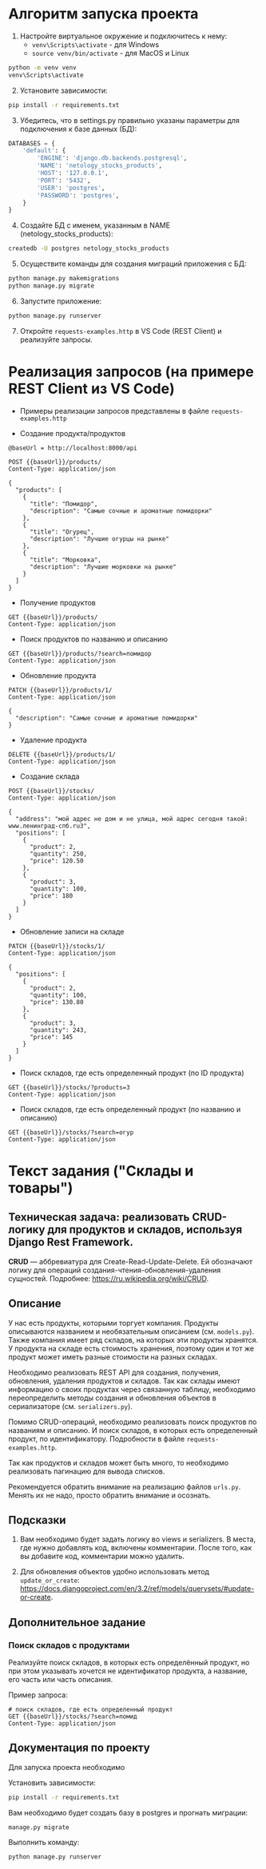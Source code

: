 # Алгоритм запуска проекта

1. Настройте виртуальное окружение и подключитесь к нему:
   - ``venv\Scripts\activate`` - для Windows
   - ``source venv/bin/activate`` - для MacOS и Linux
```bash
python -m venv venv
venv\Scripts\activate
```

2. Установите зависимости:
```bash
pip install -r requirements.txt
```

3. Убедитесь, что в settings.py правильно указаны параметры для подключения к базе данных (БД):
```python
DATABASES = {
    'default': {
        'ENGINE': 'django.db.backends.postgresql',
        'NAME': 'netology_stocks_products',
        'HOST': '127.0.0.1',
        'PORT': '5432',
        'USER': 'postgres',
        'PASSWORD': 'postgres',
    }
}
```

4. Создайте БД с именем, указанным в NAME (netology_stocks_products):
```bash
createdb -U postgres netology_stocks_products
```

5. Осуществите команды для создания миграций приложения с БД:
```bash
python manage.py makemigrations
python manage.py migrate
```
6. Запустите приложение:
```bash
python manage.py runserver
```

7. Откройте ``requests-examples.http`` в VS Code (REST Client) и реализуйте запросы.

# Реализация запросов (на примере REST Client из VS Code)

- Примеры реализации запросов представлены в файле ``requests-examples.http``

- Создание продукта/продуктов
```http
@baseUrl = http://localhost:8000/api

POST {{baseUrl}}/products/
Content-Type: application/json

{
  "products": [
    {
      "title": "Помидор",
      "description": "Самые сочные и ароматные помидорки"	
    },
    {
      "title": "Огурец",
      "description": "Лучшие огурцы на рынке"
    },
    {
      "title": "Морковка",
      "description": "Лучшие морковки на рынке"
    }
  ]
}
```

- Получение продуктов
```http
GET {{baseUrl}}/products/
Content-Type: application/json
```

- Поиск продуктов по названию и описанию
```http
GET {{baseUrl}}/products/?search=помидор
Content-Type: application/json
```

- Обновление продукта
```http
PATCH {{baseUrl}}/products/1/
Content-Type: application/json

{
  "description": "Самые сочные и ароматные помидорки"
}
```

- Удаление продукта
```http
DELETE {{baseUrl}}/products/1/
Content-Type: application/json
```

- Создание склада
```http
POST {{baseUrl}}/stocks/
Content-Type: application/json

{
  "address": "мой адрес не дом и не улица, мой адрес сегодня такой: www.ленинград-спб.ru3",
  "positions": [
    {
      "product": 2,
      "quantity": 250,
      "price": 120.50
    },
    {
      "product": 3,
      "quantity": 100,
      "price": 180
    }
  ]
}
```

- Обновление записи на складе
```http
PATCH {{baseUrl}}/stocks/1/
Content-Type: application/json

{
  "positions": [
    {
      "product": 2,
      "quantity": 100,
      "price": 130.80
    },
    {
      "product": 3,
      "quantity": 243,
      "price": 145
    }
  ]
}
```

- Поиск складов, где есть определенный продукт (по ID продукта)
```http
GET {{baseUrl}}/stocks/?products=3
Content-Type: application/json
```

- Поиск складов, где есть определенный продукт (по названию и описанию)
```http
GET {{baseUrl}}/stocks/?search=огур
Content-Type: application/json
```

# Текст задания ("Склады и товары")

## Техническая задача: реализовать CRUD-логику для продуктов и складов, используя Django Rest Framework.

**CRUD** — аббревиатура для Create-Read-Update-Delete. Ей обозначают логику для операций создания-чтения-обновления-удаления сущностей. Подробнее: https://ru.wikipedia.org/wiki/CRUD.

## Описание

У нас есть продукты, которыми торгует компания. Продукты описываются названием и необязательным описанием (см. `models.py`). Также компания имеет ряд складов, на которых эти продукты хранятся. У продукта на складе есть стоимость хранения, поэтому один и тот же продукт может иметь разные стоимости на разных складах.

Необходимо реализовать REST API для создания, получения, обновления, удаления продуктов и складов. Так как склады имеют информацию о своих продуктах через связанную таблицу, необходимо переопределить методы создания и обновления объектов в сериализаторе (см. `serializers.py`).

Помимо CRUD-операций, необходимо реализовать поиск продуктов по названиям и описанию. И поиск складов, в которых есть определенный продукт, по идентификатору. Подробности в файле `requests-examples.http`.

Так как продуктов и складов может быть много, то необходимо реализовать пагинацию для вывода списков.

Рекомендуется обратить внимание на реализацию файлов `urls.py`. Менять их не надо, просто обратить внимание и осознать.

## Подсказки

1. Вам необходимо будет задать логику во views и serializers. В места, где нужно добавлять код, включены комментарии. После того, как вы добавите код, комментарии можно удалить.

2. Для обновления объектов удобно использовать метод `update_or_create`: https://docs.djangoproject.com/en/3.2/ref/models/querysets/#update-or-create.

## Дополнительное задание

### Поиск складов с продуктами

Реализуйте поиск складов, в которых есть определённый продукт, но при этом указывать хочется не идентификатор продукта, а название, его часть или часть описания.

Пример запроса:

```
# поиск складов, где есть определенный продукт
GET {{baseUrl}}/stocks/?search=помид
Content-Type: application/json
```

## Документация по проекту

Для запуска проекта необходимо

Установить зависимости:

```bash
pip install -r requirements.txt
```

Вам необходимо будет создать базу в postgres и прогнать миграции:

```base
manage.py migrate
```

Выполнить команду:

```bash
python manage.py runserver
```
